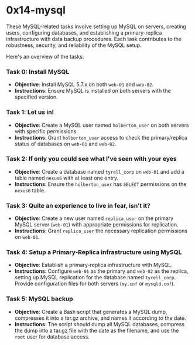 # 0x14-mysql
These MySQL-related tasks involve setting up MySQL on servers, creating users, configuring databases, and establishing a primary-replica infrastructure with data backup procedures. Each task contributes to the robustness, security, and reliability of the MySQL setup.

Here's an overview of the tasks:

### Task 0: Install MySQL
- **Objective**: Install MySQL 5.7.x on both `web-01` and `web-02`.
- **Instructions**: Ensure MySQL is installed on both servers with the specified version.

### Task 1: Let us in!
- **Objective**: Create a MySQL user named `holberton_user` on both servers with specific permissions.
- **Instructions**: Grant `holberton_user` access to check the primary/replica status of databases on `web-01` and `web-02`.

### Task 2: If only you could see what I've seen with your eyes
- **Objective**: Create a database named `tyrell_corp` on `web-01` and add a table named `nexus6` with at least one entry.
- **Instructions**: Ensure the `holberton_user` has `SELECT` permissions on the `nexus6` table.

### Task 3: Quite an experience to live in fear, isn't it?
- **Objective**: Create a new user named `replica_user` on the primary MySQL server (`web-01`) with appropriate permissions for replication.
- **Instructions**: Grant `replica_user` the necessary replication permissions on `web-01`.

### Task 4: Setup a Primary-Replica infrastructure using MySQL
- **Objective**: Establish a primary-replica infrastructure with MySQL.
- **Instructions**: Configure `web-01` as the primary and `web-02` as the replica, setting up MySQL replication for the database named `tyrell_corp`. Provide configuration files for both servers (`my.cnf` or `mysqld.cnf`).

### Task 5: MySQL backup
- **Objective**: Create a Bash script that generates a MySQL dump, compresses it into a tar.gz archive, and names it according to the date.
- **Instructions**: The script should dump all MySQL databases, compress the dump into a tar.gz file with the date as the filename, and use the `root` user for database access.
